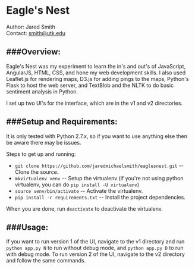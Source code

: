 Eagle's Nest
============

Author: Jared Smith<br>
Contact: smith@utk.edu

###Overview:
---
Eagle's Nest was my experiment to learn the in's and out's of JavaScript, AngularJS, HTML, CSS, and hone my web development skills.
I also used Leaflet.js for rendering maps, D3.js for adding pings to the maps, Python's Flask to host the web server, and TextBlob and 
the NLTK to do basic sentiment analysis in Python.

I set up two UI's for the interface, which are in the v1 and v2 directories.

###Setup and Requirements:
---
It is only tested with Python 2.7.x, so if you want to use anything else then be aware there may be issues.

Steps to get up and running:
- `git clone https://github.com/jaredmichaelsmith/eaglesnest.git` -- Clone the source.
- `mkvirtualenv venv` -- Setup the virtualenv (if you're not using python virtualenv, you can do `pip install -U virtualenv`)
- `source venv/bin/activate` -- Activate the virtualenv.
- `pip install -r requirements.txt` -- Install the project dependencies.

When you are done, run `deactivate` to deactivate the virtualenv.

###Usage:
---
If you want to run version 1 of the UI, navigate to the v1 directory and run `python app.py N` to run without debug mode,
and `python app.py D` to run with debug mode. To run version 2 of the UI, navigate to the v2 directory and follow the 
same commands.
